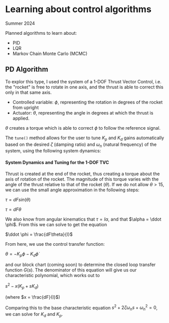 # Learning about control algorithms

Summer 2024

Planned algorithms to learn about:
- PID
- LQR
- Markov Chain Monte Carlo (MCMC)

## PD Algorithm

To explor this type, I used the system of a 1-DOF Thrust Vector Control, i.e. the "rocket" is free to rotate in one axis, and the thrust is able to correct this only in that same axis.
- Controlled variable: $\phi$, representing the rotation in degrees of the rocket from upright
- Actuator: $\theta$, representing the angle in degrees at which the thrust is applied. 

$\theta$ creates a torque which is able to correct $\phi$ to follow the reference signal. 

The `tune()` method allows for the user to tune $K_p$ and $K_d$ gains automatically based on the desired $\zeta$ (damping ratio) and $\omega_n$ (natural frequency) of the system, using the following system dynamics:

#### System Dynamics and Tuning for the 1-DOF TVC
Thrust is created at the end of the rocket, thus creating a torque about the axis of rotation of the rocket. The magnitude of this torque varies with the angle of the thrust relative to that of the rocket ($\theta$). If we do not allow $\theta > 15$, we can use the small angle approximation in the following steps:

$\tau = dFsin(\theta)$

$\tau = dF\theta$

We also know from angular kinematics that $\tau = I\alpha$, and that $\alpha = \ddot \phi$. From this we can solve to get the equation

$\ddot \phi = \frac{dF\theta}{I}$

From here, we use the control transfer function:

$\theta = -K_p\phi - K_d\dot\phi$

and our block chart (coming soon) to determine the closed loop transfer function $G(s)$. The denominator of this equation will give us our characteristic polynomial, which works out to 

$s^2 - x(K_p + sK_d)$

(where $x = \frac{dF}{I}$)

Comparing this to the base characteristic equation $s^2 + 2\zeta\omega_n s + \omega_n ^2 = 0$, we can solve for $K_d$ and $K_p$.